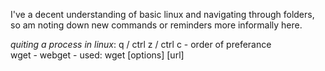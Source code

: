 I've a decent understanding of basic linux and navigating through folders, so am noting down new commands or reminders more informally here. 

*quiting a process in linux*: q / ctrl z / ctrl c  - order of preferance 
<br>
wget - webget - used: wget [options] [url]
